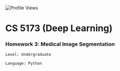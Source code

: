 
![Profile Views](https://komarev.com/ghpvc/?username=anay-a-joshi&color=green)  

# CS 5173 (Deep Learning) 
### Homework 3: Medical Image Segmentation    
```Level: Undergraduate```  
  
```Language: Python``` 
